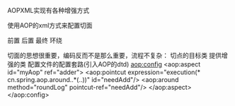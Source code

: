 AOPXML实现有各种增强方式

使用AOP的xml方式来配置切面

前置
后置
最终
环绕

切面的思想很重要，编码反而不是那么重要，流程不复杂：
	切点的目标类
	提供增强的类
	配置文件的配置套路(引入AOP的dtd)
		<!-- 基本类 提供切点 -->
		<bean id="action" class="cn.spring.aop.around.ActionDao"></bean>
		<!-- 增强部分 -->
		<bean id="adder" class="cn.spring.aop.around.Round"></bean>
		<!-- 使用aop的自动提示也要配置上面的头文件声明 -->
		<aop:config>
			<!--aspect表示切面 ref 标明增强方法的类来源 -->
			<aop:aspect id="myAop" ref="adder">
				<!-- execution 是表达式（正则一样的功能）匹配的是具体的    切点 -->
				<aop:pointcut expression="execution(* cn.spring.aop.around..*(..))" id="needAdd"/>
				<!-- 织入 的过程 将增强和切入点结合 -->
				<aop:around method="roundLog" pointcut-ref="needAdd"/>
			</aop:aspect>
		</aop:config>
	